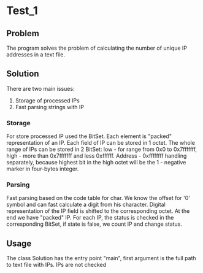 # Test_1
## Problem
The program solves the problem of calculating the number of unique IP addresses in a text file.
## Solution
There are two main issues:
1. Storage of processed IPs
2. Fast parsing strings with IP
### Storage
For store processed IP used the BitSet. Each element is "packed" representation of an IP.
Each field of IP can be stored in 1 octet. The whole range of IPs can be stored in 2 BitSet:
low - for range from 0x0 to 0x7fffffff, high - more than 0x7fffffff and less 0xffffff.
Address - 0xffffffff handling separately, because highest bit in the high octet will be the 1 -  negative marker in four-bytes integer.
### Parsing
Fast parsing based on the code table for char. We know the offset for '0' symbol and can fast calculate a digit from his character.
Digital representation of the IP field is shifted to the corresponding octet. At the end we have "packed" IP.
For each IP, the status is checked in the corresponding BitSet, if state is false, we count IP and change status.
## Usage
The class Solution has the entry point "main", first argument is the full path to text file with IPs.
IPs are not checked